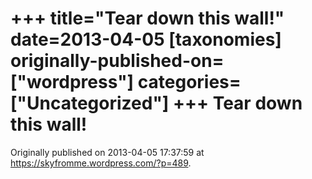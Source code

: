 +++
title="Tear down this wall!"
date=2013-04-05
[taxonomies]
originally-published-on=["wordpress"]
categories=["Uncategorized"]
+++
Tear down this wall!
====================


Originally published on 2013-04-05 17:37:59 at https://skyfromme.wordpress.com/?p=489.
